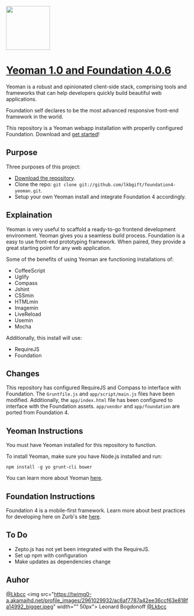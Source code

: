 <a href="https://github.com/lkbgift/foundation4-yeoman">
  <img src="http://rememberlenny.com/images/yeofound/yf.png" width="120px">
</a>

# [Yeoman 1.0 and Foundation 4.0.6](https://github.com/lkbgift/foundation4-yeoman)

Yeoman is a robust and opinionated client-side stack, comprising tools and frameworks that can help developers quickly build beautiful web applications.

Foundation self declares to be the most advanced responsive front-end framework in the world.

This repository is a Yeoman webapp installation with properlly configured Foundation. Download and [get started](https://github.com/lkbgift/foundation4-yeoman/archive/master.zip)!



## Purpose

Three purposes of this project:

* [Download the repository](https://github.com/lkbgift/foundation4-yeoman/archive/master.zip).
* Clone the repo: `git clone git://github.com/lkbgift/foundation4-yeoman.git`.
* Setup your own Yeoman install and integrate Foundation 4 accordingly.



## Explaination

Yeoman is very useful to scaffold a ready-to-go frontend development environment. Yeoman gives you a seamless build process. Foundation is a easy to use front-end prototyping framework. When paired, they provide a great starting point for any web application.

Some of the benefits of using Yeoman are functioning installations of:

* CoffeeScript
* Uglify
* Compass
* Jshint
* CSSmin
* HTMLmin
* Imagemin
* LiveReload
* Usemin
* Mocha

Additionally, this install will use:

* RequireJS 
* Foundation



## Changes

This repository has configured RequireJS and Compass to interface with Foundation. The `Gruntfile.js` and `app/script/main.js` files have been modified. Additionally, the `app/index.html` file has been configured to interface with the Foundation assets. `app/vendor` and `app/foundation` are ported from Foundation 4.



## Yeoman Instructions

You must have Yeoman installed for this repository to function.

To install Yeoman, make sure you have Node.js installed and run:

`npm install -g yo grunt-cli bower`

You can learn more about Yeoman [here](http://yeoman.io/index.html).



## Foundation Instructions

Foundation 4 is a mobile-first framework. Learn more about best practices for developing here on Zurb's site [here](http://foundation.zurb.com/). 



## To Do

+ Zepto.js has not yet been integrated with the RequireJS.
+ Set up npm with configuration
+ Make updates as dependencies change


## Auhor

<a href="http://twitter.com/lkbcc">@Lkbcc</a> <img src="https://twimg0-a.akamaihd.net/profile_images/2961029932/ac6af7787a42ee36ccf63e818fa14992_bigger.jpeg" width="" 50px"></a> Leonard Bogdonoff <a href="http://twitter.com/lkbcc">@Lkbcc</a> 